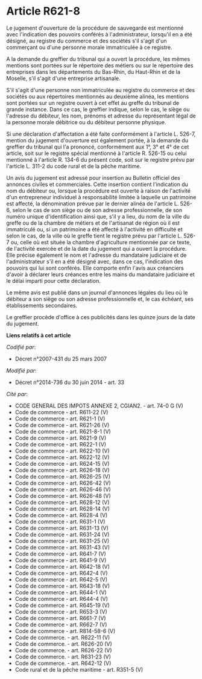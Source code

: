 # Article R621-8

Le jugement d'ouverture de la procédure de sauvegarde est mentionné avec l'indication des pouvoirs conférés à
l'administrateur, lorsqu'il en a été désigné, au registre du commerce et des sociétés s'il s'agit d'un commerçant ou d'une
personne morale immatriculée à ce registre.

A la demande du greffier du tribunal qui a ouvert la procédure, les mêmes mentions sont portées sur le répertoire des métiers
ou sur le répertoire des entreprises dans les départements du Bas-Rhin, du Haut-Rhin et de la Moselle, s'il s'agit d'une
entreprise artisanale.

S'il s'agit d'une personne non immatriculée au registre du commerce et des sociétés ou aux répertoires mentionnés au deuxième
alinéa, les mentions sont portées sur un registre ouvert à cet effet au greffe du tribunal de grande instance. Dans ce cas,
le greffier indique, selon le cas, le siège ou l'adresse du débiteur, les nom, prénoms et adresse du représentant légal de la
personne morale débitrice ou du débiteur personne physique. 

Si une déclaration d'affectation a été faite conformément à l'article L. 526-7, mention du jugement d'ouverture est également
portée, à la demande du greffier du tribunal qui l'a prononcé, conformément aux 1°, 3° et 4° de cet article, soit sur le
registre spécial mentionné à l'article R. 526-15 ou celui mentionné à l'article R. 134-6 du présent code, soit sur le
registre prévu par l'article L. 311-2 du code rural et de la pêche maritime. 

Un avis du jugement est adressé pour insertion au Bulletin officiel des annonces civiles et commerciales. Cette insertion
contient l'indication du nom du débiteur ou, lorsque la procédure est ouverte à raison de l'activité d'un entrepreneur
individuel à responsabilité limitée à laquelle un patrimoine est affecté, la dénomination prévue par le dernier alinéa de
l'article L. 526-6, selon le cas de son siège ou de son adresse professionnelle, de son numéro unique d'identification ainsi
que, s'il y a lieu, du nom de la ville du greffe ou de la chambre de métiers et de l'artisanat de région où il est
immatriculé ou, si un patrimoine a été affecté à l'activité en difficulté et selon le cas, de la ville où le greffe tient le
registre prévu par l'article L. 526-7 ou, celle où est située la chambre d'agriculture mentionnée par ce texte, de l'activité
exercée et de la date du jugement qui a ouvert la procédure. Elle précise également le nom et l'adresse du mandataire
judiciaire et de l'administrateur s'il en a été désigné avec, dans ce cas, l'indication des pouvoirs qui lui sont conférés.
Elle comporte enfin l'avis aux créanciers d'avoir à déclarer leurs créances entre les mains du mandataire judiciaire et le
délai imparti pour cette déclaration. 

Le même avis est publié dans un journal d'annonces légales du lieu où le débiteur a son siège ou son adresse professionnelle
et, le cas échéant, ses établissements secondaires. 

Le greffier procède d'office à ces publicités dans les quinze jours de la date du jugement.

**Liens relatifs à cet article**

_Codifié par_:

  - Décret n°2007-431 du 25 mars 2007

_Modifié par_:

  - Décret n°2014-736 du 30 juin 2014 - art. 33

_Cité par_:

  - CODE GENERAL DES IMPOTS ANNEXE 2, CGIAN2. - art. 74-0 G (V)
  - Code de commerce - art. R611-22 (V)
  - Code de commerce - art. R621-1 (V)
  - Code de commerce - art. R621-26 (V)
  - Code de commerce - art. R621-8-1 (V)
  - Code de commerce - art. R621-9 (V)
  - Code de commerce - art. R622-1 (V)
  - Code de commerce - art. R622-10 (V)
  - Code de commerce - art. R622-12 (V)
  - Code de commerce - art. R624-15 (V)
  - Code de commerce - art. R626-18 (V)
  - Code de commerce - art. R626-25 (V)
  - Code de commerce - art. R626-42 (V)
  - Code de commerce - art. R626-46 (V)
  - Code de commerce - art. R626-48 (V)
  - Code de commerce - art. R628-12 (V)
  - Code de commerce - art. R628-14 (V)
  - Code de commerce - art. R628-4 (V)
  - Code de commerce - art. R631-1 (V)
  - Code de commerce - art. R631-13 (V)
  - Code de commerce - art. R631-24 (V)
  - Code de commerce - art. R631-25 (V)
  - Code de commerce - art. R631-43 (V)
  - Code de commerce - art. R641-7 (V)
  - Code de commerce - art. R641-9 (V)
  - Code de commerce - art. R642-18 (V)
  - Code de commerce - art. R642-4 (V)
  - Code de commerce - art. R642-5 (V)
  - Code de commerce - art. R643-18 (V)
  - Code de commerce - art. R644-1 (V)
  - Code de commerce - art. R644-4 (V)
  - Code de commerce - art. R645-19 (V)
  - Code de commerce - art. R653-3 (V)
  - Code de commerce - art. R661-7 (V)
  - Code de commerce - art. R662-7 (V)
  - Code de commerce - art. R814-58-6 (V)
  - Code de commerce. - art. R622-11 (V)
  - Code de commerce. - art. R626-20 (V)
  - Code de commerce. - art. R626-22 (V)
  - Code de commerce. - art. R631-23 (V)
  - Code de commerce. - art. R642-12 (V)
  - Code rural et de la pêche maritime - art. R351-5 (V)
